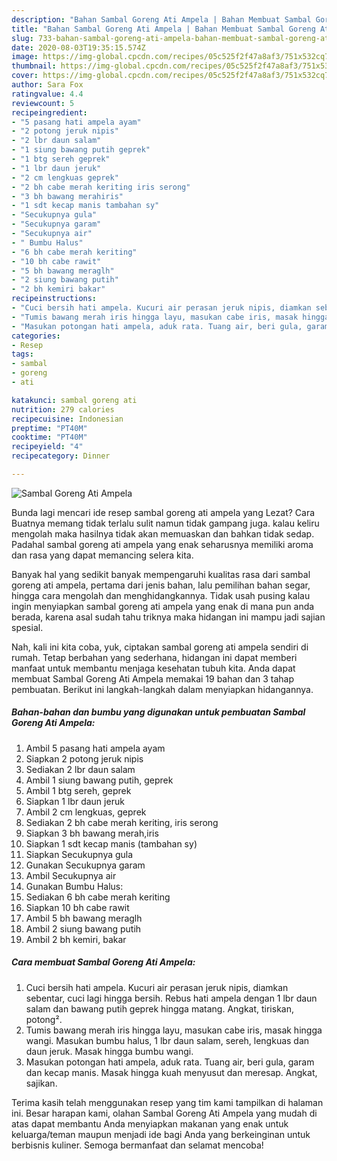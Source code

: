 ```yaml
---
description: "Bahan Sambal Goreng Ati Ampela | Bahan Membuat Sambal Goreng Ati Ampela Yang Enak Dan Lezat"
title: "Bahan Sambal Goreng Ati Ampela | Bahan Membuat Sambal Goreng Ati Ampela Yang Enak Dan Lezat"
slug: 733-bahan-sambal-goreng-ati-ampela-bahan-membuat-sambal-goreng-ati-ampela-yang-enak-dan-lezat
date: 2020-08-03T19:35:15.574Z
image: https://img-global.cpcdn.com/recipes/05c525f2f47a8af3/751x532cq70/sambal-goreng-ati-ampela-foto-resep-utama.jpg
thumbnail: https://img-global.cpcdn.com/recipes/05c525f2f47a8af3/751x532cq70/sambal-goreng-ati-ampela-foto-resep-utama.jpg
cover: https://img-global.cpcdn.com/recipes/05c525f2f47a8af3/751x532cq70/sambal-goreng-ati-ampela-foto-resep-utama.jpg
author: Sara Fox
ratingvalue: 4.4
reviewcount: 5
recipeingredient:
- "5 pasang hati ampela ayam"
- "2 potong jeruk nipis"
- "2 lbr daun salam"
- "1 siung bawang putih geprek"
- "1 btg sereh geprek"
- "1 lbr daun jeruk"
- "2 cm lengkuas geprek"
- "2 bh cabe merah keriting iris serong"
- "3 bh bawang merahiris"
- "1 sdt kecap manis tambahan sy"
- "Secukupnya gula"
- "Secukupnya garam"
- "Secukupnya air"
- " Bumbu Halus"
- "6 bh cabe merah keriting"
- "10 bh cabe rawit"
- "5 bh bawang meraglh"
- "2 siung bawang putih"
- "2 bh kemiri bakar"
recipeinstructions:
- "Cuci bersih hati ampela. Kucuri air perasan jeruk nipis, diamkan sebentar, cuci lagi hingga bersih. Rebus hati ampela dengan 1 lbr daun salam dan bawang putih geprek hingga matang. Angkat, tiriskan, potong²."
- "Tumis bawang merah iris hingga layu, masukan cabe iris, masak hingga wangi. Masukan bumbu halus, 1 lbr daun salam, sereh, lengkuas dan daun jeruk. Masak hingga bumbu wangi."
- "Masukan potongan hati ampela, aduk rata. Tuang air, beri gula, garam dan kecap manis. Masak hingga kuah menyusut dan meresap. Angkat, sajikan."
categories:
- Resep
tags:
- sambal
- goreng
- ati

katakunci: sambal goreng ati 
nutrition: 279 calories
recipecuisine: Indonesian
preptime: "PT40M"
cooktime: "PT40M"
recipeyield: "4"
recipecategory: Dinner

---
```



![Sambal Goreng Ati Ampela](https://img-global.cpcdn.com/recipes/05c525f2f47a8af3/751x532cq70/sambal-goreng-ati-ampela-foto-resep-utama.jpg)

Bunda lagi mencari ide resep sambal goreng ati ampela yang Lezat? Cara Buatnya memang tidak terlalu sulit namun tidak gampang juga. kalau keliru mengolah maka hasilnya tidak akan memuaskan dan bahkan tidak sedap. Padahal sambal goreng ati ampela yang enak seharusnya memiliki aroma dan rasa yang dapat memancing selera kita.

Banyak hal yang sedikit banyak mempengaruhi kualitas rasa dari sambal goreng ati ampela, pertama dari jenis bahan, lalu pemilihan bahan segar, hingga cara mengolah dan menghidangkannya. Tidak usah pusing kalau ingin menyiapkan sambal goreng ati ampela yang enak di mana pun anda berada, karena asal sudah tahu triknya maka hidangan ini mampu jadi sajian spesial.




Nah, kali ini kita coba, yuk, ciptakan sambal goreng ati ampela sendiri di rumah. Tetap berbahan yang sederhana, hidangan ini dapat memberi manfaat untuk membantu menjaga kesehatan tubuh kita. Anda dapat membuat Sambal Goreng Ati Ampela memakai 19 bahan dan 3 tahap pembuatan. Berikut ini langkah-langkah dalam menyiapkan hidangannya.

<!--inarticleads1-->

##### Bahan-bahan dan bumbu yang digunakan untuk pembuatan Sambal Goreng Ati Ampela:

1. Ambil 5 pasang hati ampela ayam
1. Siapkan 2 potong jeruk nipis
1. Sediakan 2 lbr daun salam
1. Ambil 1 siung bawang putih, geprek
1. Ambil 1 btg sereh, geprek
1. Siapkan 1 lbr daun jeruk
1. Ambil 2 cm lengkuas, geprek
1. Sediakan 2 bh cabe merah keriting, iris serong
1. Siapkan 3 bh bawang merah,iris
1. Siapkan 1 sdt kecap manis (tambahan sy)
1. Siapkan Secukupnya gula
1. Gunakan Secukupnya garam
1. Ambil Secukupnya air
1. Gunakan  Bumbu Halus:
1. Sediakan 6 bh cabe merah keriting
1. Siapkan 10 bh cabe rawit
1. Ambil 5 bh bawang meraglh
1. Ambil 2 siung bawang putih
1. Ambil 2 bh kemiri, bakar




<!--inarticleads2-->

##### Cara membuat Sambal Goreng Ati Ampela:

1. Cuci bersih hati ampela. Kucuri air perasan jeruk nipis, diamkan sebentar, cuci lagi hingga bersih. Rebus hati ampela dengan 1 lbr daun salam dan bawang putih geprek hingga matang. Angkat, tiriskan, potong².
1. Tumis bawang merah iris hingga layu, masukan cabe iris, masak hingga wangi. Masukan bumbu halus, 1 lbr daun salam, sereh, lengkuas dan daun jeruk. Masak hingga bumbu wangi.
1. Masukan potongan hati ampela, aduk rata. Tuang air, beri gula, garam dan kecap manis. Masak hingga kuah menyusut dan meresap. Angkat, sajikan.




Terima kasih telah menggunakan resep yang tim kami tampilkan di halaman ini. Besar harapan kami, olahan Sambal Goreng Ati Ampela yang mudah di atas dapat membantu Anda menyiapkan makanan yang enak untuk keluarga/teman maupun menjadi ide bagi Anda yang berkeinginan untuk berbisnis kuliner. Semoga bermanfaat dan selamat mencoba!
